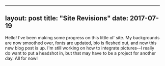 
---
layout: post
title: "Site Revisions"
date: 2017-07-19
---

Hello! I've been making some progress on this little ol' site. My backgrounds are now smoothed over, fonts are updated,
bio is fleshed out, and now this new blog post is up. I'm still working on how to integrate pictures--I really do want to
put a headshot in, but that may have to be a project for another day. All for now!

